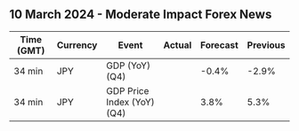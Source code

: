 ## 10 March 2024 - Moderate Impact Forex News

| Time (GMT) | Currency | Event | Actual | Forecast | Previous |
|------|----------|-------|--------|----------|----------|
| 34 min | JPY | GDP (YoY) (Q4) |  | -0.4% | -2.9% |
| 34 min | JPY | GDP Price Index (YoY) (Q4) |  | 3.8% | 5.3% |

